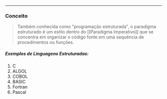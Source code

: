 
---

### Conceito

> Também conhecida como "programação estruturada", o paradigma estruturado é um estilo dentro do [[Paradigma Imperativo]] que se concentra em organizar o código fonte em uma sequência de procedimentos ou funções.

##### Exemplos de Linguagens Estruturadas:

1. C
2. ALGOL
3. COBOL
4. BASIC
5. Fortran
6. Pascal
